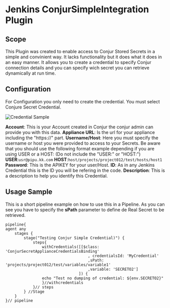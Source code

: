 # Jenkins ConjurSimpleIntegration Plugin

## Scope
This Plugin was created to enable access to Conjur Stored Secrets in a simple and convinient way.
It lacks functionality but it does what it does in an easy manner.
It allows you to create a credential to specify Conjur connection details and you can specify wich secret you can retrieve dynamically at run time.
## Configuration
For Configuration you only need to create the credential.
You must select Conjure Secret Credential.

![Credential Sample](src/main/resources/createcedential.png)

**Account**: This is your Account created in Conjur the conjur admin can provide you with this data.
**Appliance URL**: Is the url for your appliance including the "https://" part.
**Username/Host**: Here you must specify the username or host you were provided to access to your Secrets. Be aware that you should use the following format example depending if you are using USER or a HOST: (Do not include the "USER:" or "HOST:")
	**USER**:`usr@pipu.kk.com`
	**HOST**:`host/projects/project012/test/hosts/host1`
**Password**: This is the APIKEY for your user/Host.
**ID**: As in any Jenkins Credential this is the ID you will be refering in the code.
**Description**: This is a description to help you identify this Credential.

## Usage Sample
This is a short pipeline example on how to use this in a Pipeline.
As you can see you have to specify the **sPath** parameter to define de Real Secret to be retrieved.

    pipeline{
    agent any
        stages {
            stage("Testing Conjur Simple Credential)") {
                steps{
                    withCredentials([[$class: 'ConjurSecretApplianceCredentialsBinding'
                                        , credentialsId: 'MyCredential'
                                        ,sPath: 'projects/project012/test/variables/variable1'
                                        ,variable: 'SECRETO2']
                                    ]) {
                    echo "Test no dumping of credential: ${env.SECRETO2}"
                    }//withcredentials
                }// steps
            } //Stage
        }
    }// pipeline


